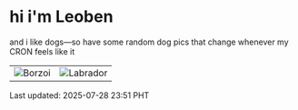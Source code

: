 # hi i'm Leoben

and i like dogs—so have some random dog pics that change whenever my CRON feels like it

|  |  |
|--------|----------|
| ![Borzoi](https://random-dog-vercel.vercel.app/api/random-borzoi?v=1753717893) | ![Labrador](https://random-dog-vercel.vercel.app/api/random-labrador?v=1753717893) |

Last updated: 2025-07-28 23:51 PHT
